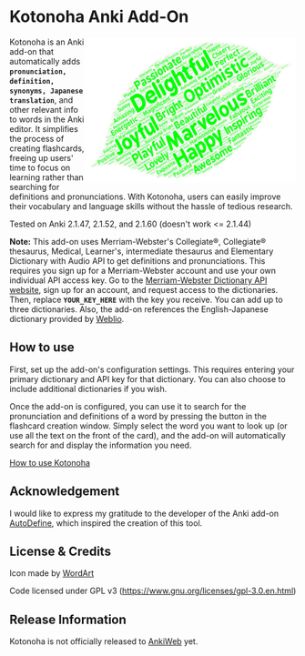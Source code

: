 Kotonoha Anki Add-On
==========
<img align="right" src="Kotonoha/images/leaf_green.png" width="372" height="256">

Kotonoha is an Anki add-on that automatically adds **`pronunciation, definition, synonyms, Japanese translation`**, and other relevant info to words in the Anki editor. It simplifies the process of creating flashcards, freeing up users' time to focus on learning rather than searching for definitions and pronunciations. With Kotonoha, users can easily improve their vocabulary and language skills without the hassle of tedious research.

Tested on Anki 2.1.47, 2.1.52, and 2.1.60 (doesn't work <= 2.1.44) 

**Note:** This add-on uses Merriam-Webster's Collegiate®, Collegiate® thesaurus, Medical, Learner's, intermediate thesaurus and Elementary Dictionary with Audio API to get definitions and pronunciations. This requires you sign up for a Merriam-Webster account and use your own individual API access key. Go to the [Merriam-Webster Dictionary API website](http://www.dictionaryapi.com/), sign up for an account, and request access to the dictionaries. Then, replace **`YOUR_KEY_HERE`** with the key you receive. You can add up to three dictionaries. Also, the add-on references the English-Japanese dictionary provided by [Weblio](https://ejje.weblio.jp/).

## How to use
First, set up the add-on's configuration settings. This requires entering your primary dictionary and API key for that dictionary. You can also choose to include additional dictionaries if you wish.

Once the add-on is configured, you can use it to search for the pronunciation and definitions of a word by pressing the button in the flashcard creation window. Simply select the word you want to look up (or use all the text on the front of the card), and the add-on will automatically search for and display the information you need.

[How to use Kotonoha](https://www.youtube.com/watch?v=YEG3kYFnLKk "How to use Kotonoha")


## Acknowledgement
I would like to express my gratitude to the developer of the Anki add-on [AutoDefine](https://github.com/z1lc/AutoDefine), which inspired the creation of this tool.

## License & Credits
Icon made by [WordArt](https://wordart.com/)

Code licensed under GPL v3 (https://www.gnu.org/licenses/gpl-3.0.en.html)

## Release Information

Kotonoha is not officially released to [AnkiWeb](https://ankiweb.net) yet.
